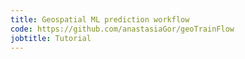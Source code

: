 ```yaml
---
title: Geospatial ML prediction workflow
code: https://github.com/anastasiaGor/geoTrainFlow
jobtitle: Tutorial
---
```

